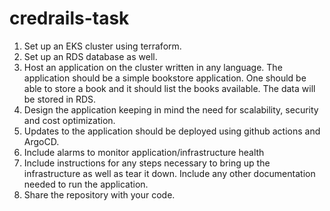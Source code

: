 # credrails-task

1. Set up an EKS cluster using terraform.
2. Set up an RDS database as well.
3. Host an application on the cluster written in any language. The application should be a
simple bookstore application. One should be able to store a book and it should list the
books available. The data will be stored in RDS.
4. Design the application keeping in mind the need for scalability, security and cost
optimization.
5. Updates to the application should be deployed using github actions and ArgoCD.
6. Include alarms to monitor application/infrastructure health
7. Include instructions for any steps necessary to bring up the infrastructure as well as tear
it down. Include any other documentation needed to run the application.
8. Share the repository with your code.